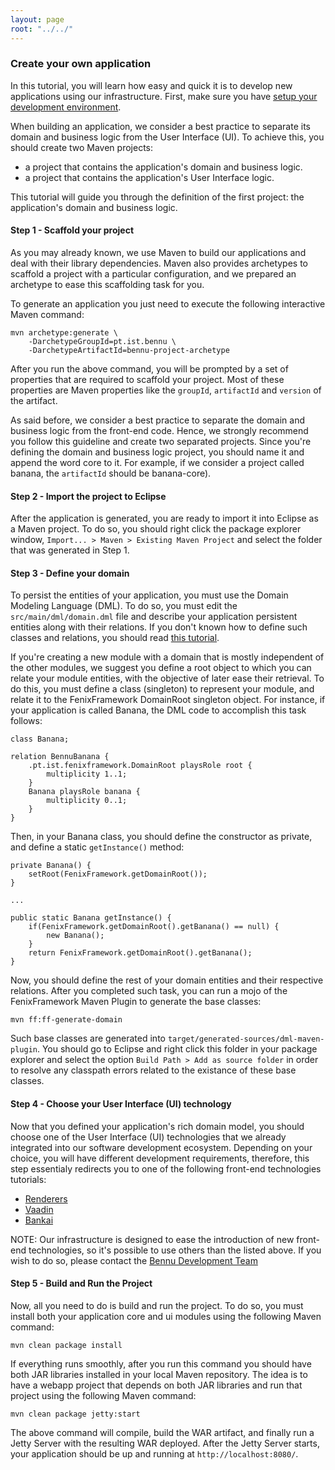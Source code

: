 ```yaml
---
layout: page
root: "../../"
---
```


### Create your own application

In this tutorial, you will learn how easy and quick it is to develop new applications using our infrastructure.
First, make sure you have [setup your development environment][Setup your development environment].

When building an application, we consider a best practice to separate its domain and business logic from the User Interface (UI). To achieve this, you should create two Maven projects: 
* a project that contains the application's domain and business logic.
* a project that contains the application's User Interface logic.

This tutorial will guide you through the definition of the first project: the application's domain and business logic.

#### Step 1 - Scaffold your project

As you may already known, we use Maven to build our applications and deal with their library dependencies. Maven also provides archetypes
to scaffold a project with a particular configuration, and we prepared an archetype to ease this scaffolding task for you.

To generate an application you just need to execute the following interactive Maven command:

	mvn archetype:generate \
		-DarchetypeGroupId=pt.ist.bennu \
		-DarchetypeArtifactId=bennu-project-archetype

After you run the above command, you will be prompted by a set of properties that are required to scaffold your project. Most of these properties are Maven properties like the ```groupId```, ```artifactId``` and ```version``` of the artifact.

As said before, we consider a best practice to separate the domain and business logic from the front-end code. Hence, we strongly recommend you follow this guideline and create two separated projects. Since you're defining the domain and business logic project, you should name it and append the word core to it. For example, if we consider a project called banana, the ```artifactId``` should be banana-core).

#### Step 2 - Import the project to Eclipse

After the application is generated, you are ready to import it into Eclipse as a Maven project. To do so, you should right click the package explorer window, ```Import... > Maven > Existing Maven Project``` and select the folder that was generated in Step 1. 

#### Step 3 - Define your domain

To persist the entities of your application, you must use the Domain Modeling Language (DML). To do so, you must
edit the ```src/main/dml/domain.dml``` file and describe your application persistent entities along with their relations. If you don't known how to define such classes and relations, you should read [this tutorial][Understand the DML].

If you're creating a new module with a domain that is mostly independent of the other modules, we suggest you define a root object to which you can relate your module entities, with the objective of later ease their retrieval. To do this, you must define a class (singleton) to represent your module, and relate it to the FenixFramework DomainRoot singleton object. For instance, if your application is called Banana, the DML code to accomplish this task follows:

	class Banana;

	relation BennuBanana {
		.pt.ist.fenixframework.DomainRoot playsRole root {
			multiplicity 1..1;
		}
		Banana playsRole banana {
			multiplicity 0..1;
		}
	}

Then, in your Banana class, you should define the constructor as private, and define a static ```getInstance()``` method:

	private Banana() {
		setRoot(FenixFramework.getDomainRoot());
	}

	...

	public static Banana getInstance() {
		if(FenixFramework.getDomainRoot().getBanana() == null) {
			new Banana();
		}
		return FenixFramework.getDomainRoot().getBanana();
	}

Now, you should define the rest of your domain entities and their respective relations. After you completed such task, you can run a mojo of the FenixFramework Maven Plugin to generate the base classes:

	mvn ff:ff-generate-domain

Such base classes are generated into ```target/generated-sources/dml-maven-plugin```. You should go to Eclipse and right click this folder in your package explorer and select the option ```Build Path > Add as source folder``` in order to resolve any classpath errors related to the existance of these base classes.

#### Step 4 - Choose your User Interface (UI) technology

Now that you defined your application's rich domain model, you should choose one of the User Interface (UI) technologies that we already integrated into our software development ecosystem. Depending on your choice, you will have different development requirements, therefore, this step essentialy redirects you to one of the following front-end technologies tutorials:
* [Renderers][Renderers]
* [Vaadin][Vaadin]
* [Bankai][Bankai]

NOTE: Our infrastructure is designed to ease the introduction of new front-end technologies, so it's possible to use others than the
listed above. If you wish to do so, please contact the [Bennu Development Team][Bennu Development Team]

#### Step 5 - Build and Run the Project

Now, all you need to do is build and run the project. To do so, you must install both your application core and ui modules using the following Maven command:

	mvn clean package install

If everything runs smoothly, after you run this command you should have both JAR libraries installed in your local Maven repository. The idea is to have a webapp project that depends on both JAR libraries and run that project using the following Maven command:

	mvn clean package jetty:start

The above command will compile, build the WAR artifact, and finally run a Jetty Server with the resulting WAR deployed. After the Jetty Server starts, your application should be up and running at ```http://localhost:8080/```.

[Understand the DML]: /tutorials/understand-the-dml
[Setup your development environment]: /tutorials/setup-your-development-environment/
[Renderers]: /technologies/front-end/renderers
[Vaadin]: /technologies/front-end/vaadin
[Bankai]: /technologies/front-end/bankai
[Bennu Development Team]: /teams/bennu